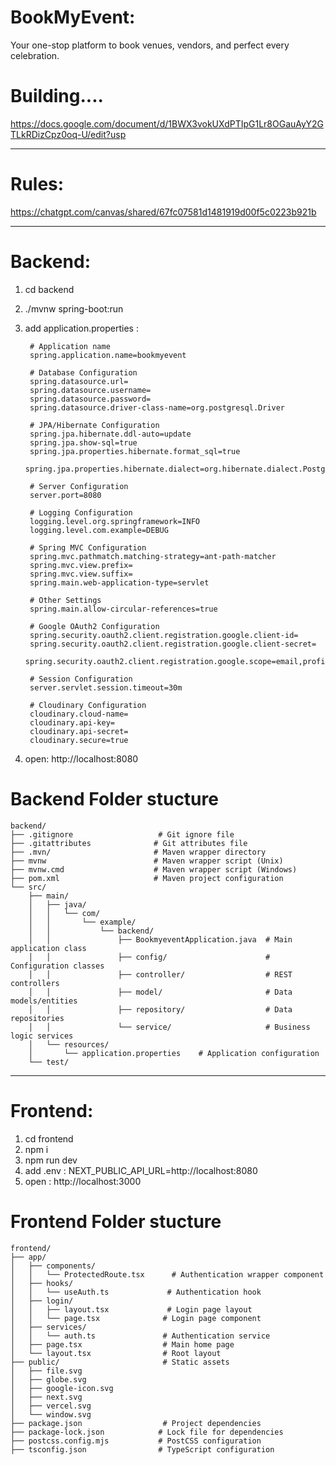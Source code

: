 # BookMyEvent:

Your one-stop platform to book venues, vendors, and perfect every celebration.

# Building....
https://docs.google.com/document/d/1BWX3vokUXdPTIpG1Lr8OGauAyY2GTLkRDizCpz0oq-U/edit?usp

---------------------------------------------------

# Rules:
https://chatgpt.com/canvas/shared/67fc07581d1481919d00f5c0223b921b

----------------------------------------------------

# Backend:
1. cd backend
2. ./mvnw spring-boot:run
3. add application.properties :

        # Application name
        spring.application.name=bookmyevent

        # Database Configuration
        spring.datasource.url=
        spring.datasource.username=
        spring.datasource.password=
        spring.datasource.driver-class-name=org.postgresql.Driver

        # JPA/Hibernate Configuration
        spring.jpa.hibernate.ddl-auto=update
        spring.jpa.show-sql=true
        spring.jpa.properties.hibernate.format_sql=true
        spring.jpa.properties.hibernate.dialect=org.hibernate.dialect.PostgreSQLDialect

        # Server Configuration
        server.port=8080

        # Logging Configuration
        logging.level.org.springframework=INFO
        logging.level.com.example=DEBUG

        # Spring MVC Configuration
        spring.mvc.pathmatch.matching-strategy=ant-path-matcher
        spring.mvc.view.prefix=
        spring.mvc.view.suffix=
        spring.main.web-application-type=servlet

        # Other Settings
        spring.main.allow-circular-references=true

        # Google OAuth2 Configuration
        spring.security.oauth2.client.registration.google.client-id=
        spring.security.oauth2.client.registration.google.client-secret=
        spring.security.oauth2.client.registration.google.scope=email,profile

        # Session Configuration
        server.servlet.session.timeout=30m

        # Cloudinary Configuration
        cloudinary.cloud-name=
        cloudinary.api-key=
        cloudinary.api-secret=
        cloudinary.secure=true 

4. open: http://localhost:8080

# Backend Folder stucture
    backend/
    ├── .gitignore                   # Git ignore file
    ├── .gitattributes              # Git attributes file
    ├── .mvn/                       # Maven wrapper directory
    ├── mvnw                        # Maven wrapper script (Unix)
    ├── mvnw.cmd                    # Maven wrapper script (Windows)
    ├── pom.xml                     # Maven project configuration
    └── src/
        ├── main/
        │   ├── java/
        │   │   └── com/
        │   │       └── example/
        │   │           └── backend/
        │   │               ├── BookmyeventApplication.java  # Main application class
        │   │               ├── config/                      # Configuration classes
        │   │               ├── controller/                  # REST controllers
        │   │               ├── model/                       # Data models/entities
        │   │               ├── repository/                  # Data repositories
        │   │               └── service/                     # Business logic services
        │   └── resources/
        │       └── application.properties    # Application configuration
        └── test/      

----------------------------------------------------

# Frontend:
1. cd frontend
2. npm i
3. npm run dev
4. add .env : 
        NEXT_PUBLIC_API_URL=http://localhost:8080
5. open : http://localhost:3000

# Frontend Folder stucture
    frontend/
    ├── app/
    │   ├── components/
    │   │   └── ProtectedRoute.tsx      # Authentication wrapper component
    │   ├── hooks/
    │   │   └── useAuth.ts             # Authentication hook
    │   ├── login/
    │   │   ├── layout.tsx             # Login page layout
    │   │   └── page.tsx              # Login page component
    │   ├── services/
    │   │   └── auth.ts               # Authentication service
    │   ├── page.tsx                  # Main home page
    │   └── layout.tsx                # Root layout
    ├── public/                       # Static assets
    │   ├── file.svg
    │   ├── globe.svg
    │   ├── google-icon.svg
    │   ├── next.svg
    │   ├── vercel.svg
    │   └── window.svg
    ├── package.json                  # Project dependencies
    ├── package-lock.json            # Lock file for dependencies
    ├── postcss.config.mjs           # PostCSS configuration
    ├── tsconfig.json                # TypeScript configuration



